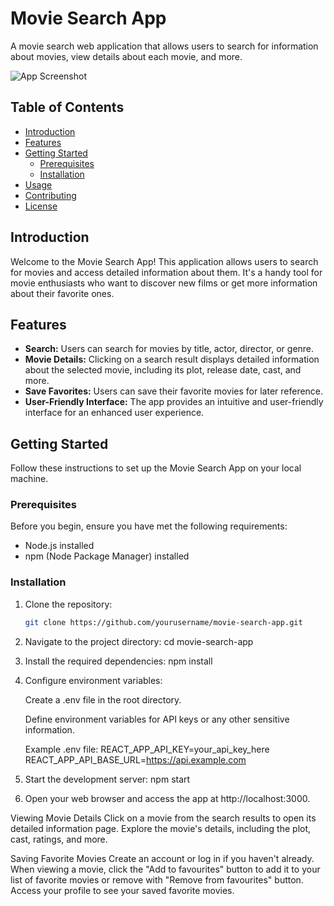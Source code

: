 # Movie Search App

A movie search web application that allows users to search for information about movies, view details about each movie, and more.

![App Screenshot](screenshot.png)

## Table of Contents

- [Introduction](#introduction)
- [Features](#features)
- [Getting Started](#getting-started)
  - [Prerequisites](#prerequisites)
  - [Installation](#installation)
- [Usage](#usage)
- [Contributing](#contributing)
- [License](#license)

## Introduction

Welcome to the Movie Search App! This application allows users to search for movies and access detailed information about them. It's a handy tool for movie enthusiasts who want to discover new films or get more information about their favorite ones.

## Features

- **Search:** Users can search for movies by title, actor, director, or genre.
- **Movie Details:** Clicking on a search result displays detailed information about the selected movie, including its plot, release date, cast, and more.
- **Save Favorites:** Users can save their favorite movies for later reference.
- **User-Friendly Interface:** The app provides an intuitive and user-friendly interface for an enhanced user experience.

## Getting Started

Follow these instructions to set up the Movie Search App on your local machine.

### Prerequisites

Before you begin, ensure you have met the following requirements:

- Node.js installed
- npm (Node Package Manager) installed

### Installation

1. Clone the repository:

   ```bash
   git clone https://github.com/yourusername/movie-search-app.git

2. Navigate to the project directory: 
   cd movie-search-app

3. Install the required dependencies: npm install

4. Configure environment variables:

   Create a .env file in the root directory.

   Define environment variables for API keys or any other sensitive information.

   Example .env file:
   REACT_APP_API_KEY=your_api_key_here
   REACT_APP_API_BASE_URL=https://api.example.com

5. Start the development server:
   npm start

6. Open your web browser and access the app at http://localhost:3000.


Viewing Movie Details
Click on a movie from the search results to open its detailed information page.
Explore the movie's details, including the plot, cast, ratings, and more.


Saving Favorite Movies
Create an account or log in if you haven't already.
When viewing a movie, click the "Add to favourites" button to add it to your list of favorite movies or remove with "Remove from favourites" button.
Access your profile to see your saved favorite movies.

